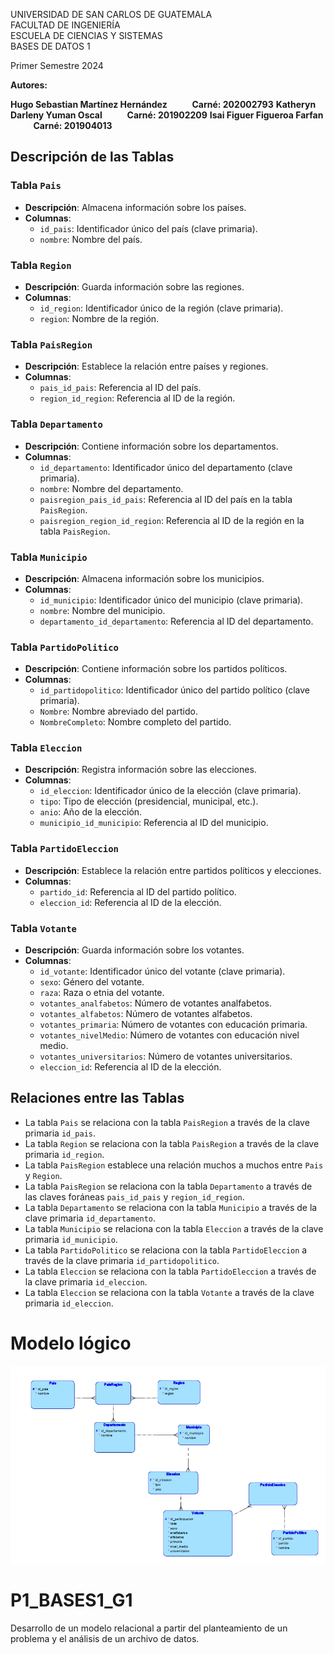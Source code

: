 UNIVERSIDAD DE SAN CARLOS DE GUATEMALA  
FACULTAD DE INGENIERÍA  
ESCUELA DE CIENCIAS Y SISTEMAS    
BASES DE DATOS 1

Primer Semestre 2024

**Autores:**

**Hugo Sebastian Martínez Hernández       &nbsp;&nbsp;&nbsp; &nbsp;&nbsp;&nbsp;&nbsp;&nbsp;&nbsp;        Carné: 202002793**
**Katheryn Darleny Yuman Oscal          &nbsp;&nbsp;&nbsp; &nbsp;&nbsp;&nbsp;&nbsp;&nbsp;&nbsp;        Carné: 201902209**
**Isai Figuer Figueroa Farfan          &nbsp;&nbsp;&nbsp; &nbsp;&nbsp;&nbsp;&nbsp;&nbsp;&nbsp;        Carné: 201904013**



## Descripción de las Tablas

### Tabla `Pais`
- **Descripción**: Almacena información sobre los países.
- **Columnas**:
  - `id_pais`: Identificador único del país (clave primaria).
  - `nombre`: Nombre del país.

### Tabla `Region`
- **Descripción**: Guarda información sobre las regiones.
- **Columnas**:
  - `id_region`: Identificador único de la región (clave primaria).
  - `region`: Nombre de la región.

### Tabla `PaisRegion`
- **Descripción**: Establece la relación entre países y regiones.
- **Columnas**:
  - `pais_id_pais`: Referencia al ID del país.
  - `region_id_region`: Referencia al ID de la región.

### Tabla `Departamento`
- **Descripción**: Contiene información sobre los departamentos.
- **Columnas**:
  - `id_departamento`: Identificador único del departamento (clave primaria).
  - `nombre`: Nombre del departamento.
  - `paisregion_pais_id_pais`: Referencia al ID del país en la tabla `PaisRegion`.
  - `paisregion_region_id_region`: Referencia al ID de la región en la tabla `PaisRegion`.

### Tabla `Municipio`
- **Descripción**: Almacena información sobre los municipios.
- **Columnas**:
  - `id_municipio`: Identificador único del municipio (clave primaria).
  - `nombre`: Nombre del municipio.
  - `departamento_id_departamento`: Referencia al ID del departamento.

### Tabla `PartidoPolitico`
- **Descripción**: Contiene información sobre los partidos políticos.
- **Columnas**:
  - `id_partidopolitico`: Identificador único del partido político (clave primaria).
  - `Nombre`: Nombre abreviado del partido.
  - `NombreCompleto`: Nombre completo del partido.

### Tabla `Eleccion`
- **Descripción**: Registra información sobre las elecciones.
- **Columnas**:
  - `id_eleccion`: Identificador único de la elección (clave primaria).
  - `tipo`: Tipo de elección (presidencial, municipal, etc.).
  - `anio`: Año de la elección.
  - `municipio_id_municipio`: Referencia al ID del municipio.

### Tabla `PartidoEleccion`
- **Descripción**: Establece la relación entre partidos políticos y elecciones.
- **Columnas**:
  - `partido_id`: Referencia al ID del partido político.
  - `eleccion_id`: Referencia al ID de la elección.

### Tabla `Votante`
- **Descripción**: Guarda información sobre los votantes.
- **Columnas**:
  - `id_votante`: Identificador único del votante (clave primaria).
  - `sexo`: Género del votante.
  - `raza`: Raza o etnia del votante.
  - `votantes_analfabetos`: Número de votantes analfabetos.
  - `votantes_alfabetos`: Número de votantes alfabetos.
  - `votantes_primaria`: Número de votantes con educación primaria.
  - `votantes_nivelMedio`: Número de votantes con educación nivel medio.
  - `votantes_universitarios`: Número de votantes universitarios.
  - `eleccion_id`: Referencia al ID de la elección.

## Relaciones entre las Tablas
- La tabla `Pais` se relaciona con la tabla `PaisRegion` a través de la clave primaria `id_pais`.
- La tabla `Region` se relaciona con la tabla `PaisRegion` a través de la clave primaria `id_region`.
- La tabla `PaisRegion` establece una relación muchos a muchos entre `Pais` y `Region`.
- La tabla `PaisRegion` se relaciona con la tabla `Departamento` a través de las claves foráneas `pais_id_pais` y `region_id_region`.
- La tabla `Departamento` se relaciona con la tabla `Municipio` a través de la clave primaria `id_departamento`.
- La tabla `Municipio` se relaciona con la tabla `Eleccion` a través de la clave primaria `id_municipio`.
- La tabla `PartidoPolitico` se relaciona con la tabla `PartidoEleccion` a través de la clave primaria `id_partidopolitico`.
- La tabla `Eleccion` se relaciona con la tabla `PartidoEleccion` a través de la clave primaria `id_eleccion`.
- La tabla `Eleccion` se relaciona con la tabla `Votante` a través de la clave primaria `id_eleccion`.


# Modelo lógico

![](./img/Logical.jpg)

# P1_BASES1_G1
Desarrollo de un modelo relacional a partir del planteamiento de un problema y el análisis de un archivo de datos.
